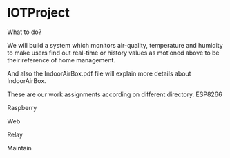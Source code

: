 # IOTProject

What to do?


We will build a system which monitors air-quality, temperature and humidity to make users find out real-time or history values as motioned above to be their reference of home management.

And also the IndoorAirBox.pdf file will explain more details about IndoorAirBox.

These are our work assignments according on different directory.
ESP8266

Raspberry

Web

Relay

Maintain
